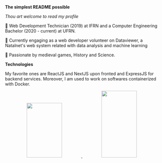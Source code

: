 
**The simplest README possible**

*Thou art welcome to read my profile*

:wave: Web Development Technician (2019) at IFRN and a Computer Engineering Bachelor (2020 - current) at UFRN.

:pushpin: Currently engaging as a web developer volunteer on Dataviewer, a Natalnet's web system related with data analysis and machine learning

:game_die: Passionate by medieval games, History and Science.

**Technologies**

My favorite ones are ReactJS and NextJS upon fronted and ExpressJS for backend services. Moreover, I am used to work on softwares containerized with Docker.

<div align="center">
  <a href="https://github.com/anuraghazra/github-readme-stats">
    <img src="https://github-readme-stats.vercel.app/api/top-langs/?username=raphaelramosds&layout=compact" width="48%" height="180px"/>
  </a>
  <a href="https://github.com/anuraghazra/convoychat">
    <img src="https://github-readme-stats.vercel.app/api?username=raphaelramosds&show_icons=true" width="48%" height="220px"/>
  </a>
</div>



